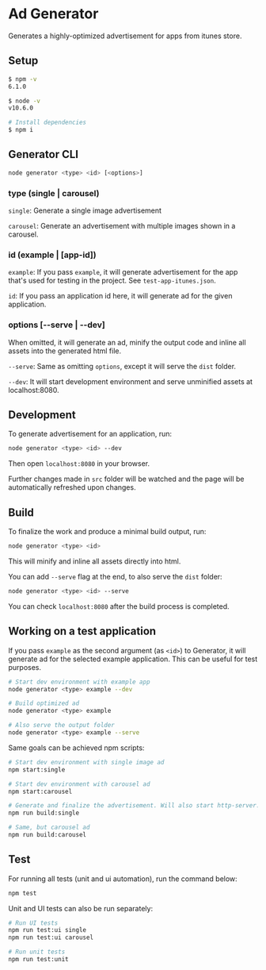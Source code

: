 # Ad Generator

Generates a highly-optimized advertisement for apps from itunes store.

## Setup

```sh
$ npm -v
6.1.0

$ node -v
v10.6.0

# Install dependencies
$ npm i
```

## Generator CLI

```sh
node generator <type> <id> [<options>]
```

### type (single | carousel)

`single`: Generate a single image advertisement

`carousel`: Generate an advertisement with multiple images shown in a carousel.

### id (example | [app-id])

`example`: If you pass `example`, it will generate advertisement for the app that's used
for testing in the project. See `test-app-itunes.json`.

`id`: If you pass an application id here, it will generate ad for the
given application.

### options [--serve | --dev]

When omitted, it will generate an ad, minify the output code and inline all assets
into the generated html file.

`--serve`: Same as omitting `options`, except it will serve the `dist` folder.

`--dev`: It will start development environment and serve unminified assets at localhost:8080.

## Development

To generate advertisement for an application, run:

```sh
node generator <type> <id> --dev
```

Then open `localhost:8080` in your browser.

Further changes made in `src` folder will be watched and the page will be
automatically refreshed upon changes.

## Build

To finalize the work and produce a minimal build output, run:

```sh
node generator <type> <id>
```

This will minify and inline all assets directly into html.

You can add `--serve` flag at the end, to also serve the `dist` folder:

```sh
node generator <type> <id> --serve
```

You can check `localhost:8080` after the build process is completed.

## Working on a test application

If you pass `example` as the second argument (as `<id>`) to Generator, it will
generate ad for the selected example application. This can be useful for test purposes.

```sh
# Start dev environment with example app
node generator <type> example --dev

# Build optimized ad
node generator <type> example

# Also serve the output folder
node generator <type> example --serve
```

Same goals can be achieved npm scripts:

```sh
# Start dev environment with single image ad
npm start:single

# Start dev environment with carousel ad
npm start:carousel

# Generate and finalize the advertisement. Will also start http-server.
npm run build:single

# Same, but carousel ad
npm run build:carousel
```

## Test

For running all tests (unit and ui automation), run the command below:

```sh
npm test
```

Unit and UI tests can also be run separately:

```sh
# Run UI tests
npm run test:ui single
npm run test:ui carousel

# Run unit tests
npm run test:unit
```
